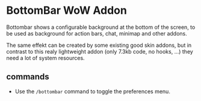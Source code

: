 BottomBar WoW Addon
===================

Bottombar shows a configurable background at the bottom of the screen, to be
used as background for action bars, chat, minimap and other addons.

The same effekt can be created by some existing good skin addons, but in
contrast to this realy lightweight addon (only 7.3kb code, no hooks, ...) they
need a lot of system resources.

commands
--------

- Use the `/bottombar` command to toggle the preferences menu.
